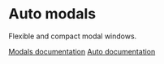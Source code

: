 # Auto modals

Flexible and compact modal windows.

[Modals documentation](https://andreyshpigunov.github.io/auto-modals/)
[Auto documentation](https://andreyshpigunov.github.io/auto/)

